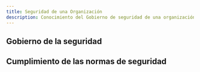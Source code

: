 ```yaml
---
title: Seguridad de una Organización
description: Conocimiento del Gobierno de seguridad de una organización
---
```


## Gobierno de la seguridad

## Cumplimiento de las normas de seguridad